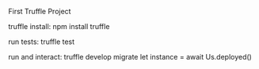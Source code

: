 First Truffle Project

truffle install:
npm install truffle

run tests:
truffle test

run and interact:
truffle develop 
migrate
let instance = await Us.deployed()


